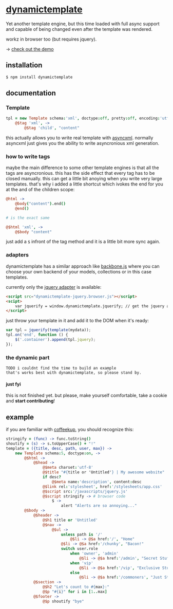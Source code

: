 # [dynamictemplate](http://dodo.github.com/node-dynamictemplate/)

Yet another template engine, but this time loaded with full async support and
capable of being changed even after the template was rendered.

workz in browser too (but requires jquery).

→ [check out the demo](http://dodo.github.com/node-dynamictemplate/example/list.html)

## installation

```bash
$ npm install dynamictemplate
```

## documentation

### Template

```coffeescript
tpl = new Template schema:'xml', doctype:off, pretty:off, encoding:'utf-8', end:on, -> # default settings
    @$tag 'xml', ->
        @$tag 'child', "content"
```

this actually allows you to write real template with [asyncxml](https://github.com/dodo/node-asyncxml).
normally asyncxml just gives you the ability to write asyncronious xml generation.

### how to write tags

maybe the main difference to some other template engines is that all the tags are asyncronious.
this has the side effect that every tag has to be closed manually. this can get a little bit anoying when you write very large templates. that's  why i added a little shortcut which ivokes the end for you at the and of the children scope:

```coffeescript
@html ->
    @body("content").end()
    @end()

# is the exact same

@$html 'xml', ->
    @$body "content"
```

just add a `$` infront of the tag method and it is a little bit more sync again.

### adapters

dynamictemplate has a similar approach like [backbone.js](http://documentcloud.github.com/backbone/) where you can choose your own backend of your models, collections or in this case templates.


currently only the [jquery adapter](https://github.com/dodo/node-dynamictemplate/blob/master/src/dynamictemplate-jquery.coffee) is available:

```html
<script src="dynamictemplate-jquery.browser.js"></script>
<scipt>
    var jquerify = window.dynamictemplate.jquerify; // get the jquery adapter
</script>
```

just throw your template in it and add it to the DOM when it's ready:

```javascript
var tpl = jquerify(template(mydata));
tpl.on('end', function () {
    $('.container').append(tpl.jquery);
});
```

### the dynamic part

    TODO i couldnt find the time to build an example
    that's works best with dynamictemplate, so please stand by.


#### just fyi
this is not finished yet.
but please, make yourself comfortable, take a cookie and **start contributing**!


## example

if you are familiar with [coffeekup](http://coffeekup.org), you should recognize this:

```coffeescript
stringify = (func) -> func.toString()
shoutify = (s) -> s.toUpperCase() + "!"
template = ({title, desc, path, user, max}) ->
    new Template schema:5, doctype:on, ->
        @$html ->
            @$head ->
                @$meta charset:'utf-8'
                @$title "#{title or 'Untitled'} | My awesome website"
                if desc?
                    @$meta name:'description', content:desc
                @$link rel:'stylesheet', href:'/stylesheets/app.css'
                @$script src:'/javascripts/jquery.js'
                @$script stringify -> # browser code
                    $ ->
                        alert "Alerts are so annoying..."
        @$body ->
            @$header ->
                @$h1 title or 'Untitled'
                @$nav ->
                    @$ul ->
                        unless path is '/'
                            @$li -> @$a href:'/', "Home"
                        @$li -> @$a href:'/chunky', "Bacon!"
                        switch user.role
                            when 'owner', 'admin'
                                @$li -> @$a href:'/admin', "Secret Stuff"
                            when 'vip'
                                @$li -> @$a href:'/vip', "Exclusive Stuff"
                            else
                                @$li -> @$a href:'/commoners', "Just Stuff"
            @$section ->
                @$h2 "Let's count to #{max}:"
                @$p "#{i}" for i in [1..max]
            @$footer ->
                @$p shoutify "bye"
```
